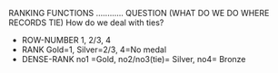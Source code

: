 RANKING FUNCTIONS ............ QUESTION (WHAT DO WE DO WHERE RECORDS TIE)
How do we deal with ties?
- ROW-NUMBER  1, 2/3, 4
- RANK   Gold=1, Silver=2/3, 4=No medal
- DENSE-RANK   no1 =Gold, no2/no3(tie)= Silver, no4= Bronze

